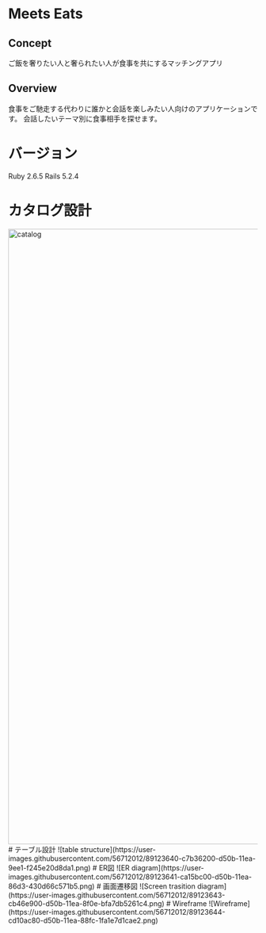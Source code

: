 # Meets Eats
## Concept
ご飯を奢りたい人と奢られたい人が食事を共にするマッチングアプリ
## Overview
食事をご馳走する代わりに誰かと会話を楽しみたい人向けのアプリケーションです。
会話したいテーマ別に食事相手を探せます。
# バージョン
Ruby 2.6.5
Rails 5.2.4
# カタログ設計
<img width="1241" alt="catalog" src="https://user-images.githubusercontent.com/56712012/89412998-faa36300-d762-11ea-9130-2959141f268c.png">
# テーブル設計
![table structure](https://user-images.githubusercontent.com/56712012/89123640-c7b36200-d50b-11ea-9ee1-f245e20d8da1.png)
# ER図
![ER diagram](https://user-images.githubusercontent.com/56712012/89123641-ca15bc00-d50b-11ea-86d3-430d66c571b5.png)
# 画面遷移図
![Screen trasition diagram](https://user-images.githubusercontent.com/56712012/89123643-cb46e900-d50b-11ea-8f0e-bfa7db5261c4.png)
# Wireframe
![Wireframe](https://user-images.githubusercontent.com/56712012/89123644-cd10ac80-d50b-11ea-88fc-1fa1e7d1cae2.png)

